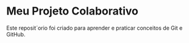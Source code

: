 # Meu Projeto Colaborativo
Este reposit´orio foi criado para aprender e praticar conceitos de Git e GitHub.
